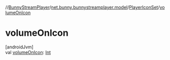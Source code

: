 //[BunnyStreamPlayer](../../../index.md)/[net.bunny.bunnystreamplayer.model](../index.md)/[PlayerIconSet](index.md)/[volumeOnIcon](volume-on-icon.md)

# volumeOnIcon

[androidJvm]\
val [volumeOnIcon](volume-on-icon.md): [Int](https://kotlinlang.org/api/core/kotlin-stdlib/kotlin/-int/index.html)